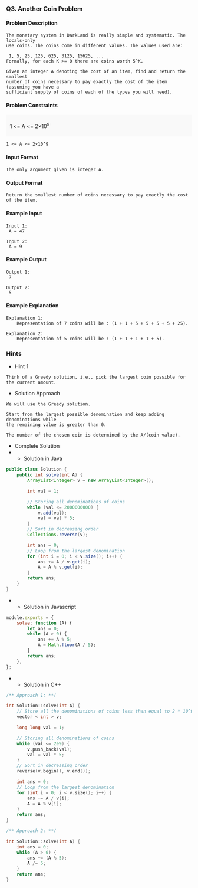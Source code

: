 ### Q3. Another Coin Problem
#### Problem Description
```text
The monetary system in DarkLand is really simple and systematic. The locals-only 
use coins. The coins come in different values. The values used are:

 1, 5, 25, 125, 625, 3125, 15625, ...
Formally, for each K >= 0 there are coins worth 5^K.

Given an integer A denoting the cost of an item, find and return the smallest 
number of coins necessary to pay exactly the cost of the item (assuming you have a 
sufficient supply of coins of each of the types you will need).
```
#### Problem Constraints
<div style="background-color: #f9f9f9; padding: 5px 10px;">
    <p>1 &lt;= A &lt;= 2×10<sup>9</sup></p>
</div>

```text
1 <= A <= 2×10^9
```
#### Input Format
```text
The only argument given is integer A.
```
#### Output Format
```text
Return the smallest number of coins necessary to pay exactly the cost of the item.
```
#### Example Input
```text
Input 1:
 A = 47

Input 2:
 A = 9
```
#### Example Output
```text
Output 1:
 7

Output 2:
 5
```
#### Example Explanation
```text
Explanation 1:
    Representation of 7 coins will be : (1 + 1 + 5 + 5 + 5 + 5 + 25).

Explanation 2:
    Representation of 5 coins will be : (1 + 1 + 1 + 1 + 5).
```
### Hints
* Hint 1
```text
Think of a Greedy solution, i.e., pick the largest coin possible for the current amount.
```
* Solution Approach
```text
We will use the Greedy solution.

Start from the largest possible denomination and keep adding denominations while 
the remaining value is greater than 0.

The number of the chosen coin is determined by the A/(coin value).
```
* Complete Solution
* * Solution in Java
```java
public class Solution {
    public int solve(int A) {
        ArrayList<Integer> v = new ArrayList<Integer>();

        int val = 1;

        // Storing all denominations of coins
        while (val <= 2000000000) {
            v.add(val);
            val = val * 5;
        }
        // Sort in decreasing order
        Collections.reverse(v);

        int ans = 0;
        // Loop from the largest denomination
        for (int i = 0; i < v.size(); i++) {
            ans += A / v.get(i);
            A = A % v.get(i);
        }
        return ans;
    }
}
```
* * Solution in Javascript
```javascript
module.exports = {
    solve: function (A) {
        let ans = 0;
        while (A > 0) {
            ans += A % 5;
            A = Math.floor(A / 5);
        }
        return ans;
    },
};
```
* * Solution in C++
```cpp
/** Approach 1: **/

int Solution::solve(int A) {
    // Store all the denominations of coins less than equal to 2 * 10^9
    vector < int > v;

    long long val = 1;

    // Storing all denominations of coins
    while (val <= 2e9) {
        v.push_back(val);
        val = val * 5;
    }
    // Sort in decreasing order
    reverse(v.begin(), v.end());

    int ans = 0;
    // Loop from the largest denomination
    for (int i = 0; i < v.size(); i++) {
        ans += A / v[i];
        A = A % v[i];
    }
    return ans;
}

/** Approach 2: **/

int Solution::solve(int A) {
    int ans = 0;
    while (A > 0) {
        ans += (A % 5);
        A /= 5;
    }
    return ans;
}
```

